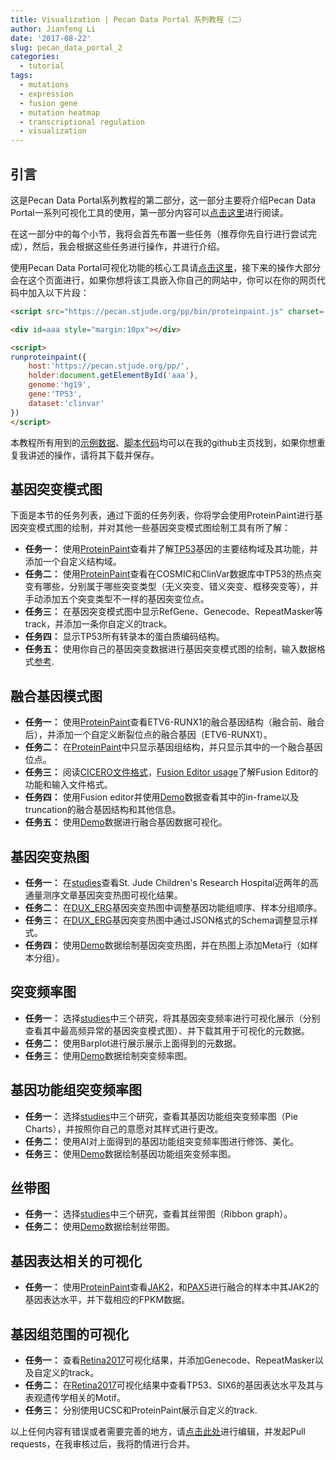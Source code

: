 ```yaml
---
title: Visualization | Pecan Data Portal 系列教程（二）
author: Jianfeng Li
date: '2017-08-22'
slug: pecan_data_portal_2
categories:
  - tutorial
tags:
  - mutations
  - expression
  - fusion gene
  - mutation heatmap
  - transcriptional regulation
  - visualization
---
```


## 引言

这是Pecan Data Portal系列教程的第二部分，这一部分主要将介绍Pecan Data Portal一系列可视化工具的使用，第一部分内容可以[点击这里](https://life2cloud.com/cn/2017/08/pecan_data_portal_1/)进行阅读。

在这一部分中的每个小节，我将会首先布置一些任务（推荐你先自行进行尝试完成），然后，我会根据这些任务进行操作，并进行介绍。

使用Pecan Data Portal可视化功能的核心工具请[点击这里](https://pecan.stjude.org/pp)，接下来的操作大部分会在这个页面进行，如果你想将该工具嵌入你自己的网站中，你可以在你的网页代码中加入以下片段：

```html
<script src="https://pecan.stjude.org/pp/bin/proteinpaint.js" charset='utf-8'></script>

<div id=aaa style="margin:10px"></div>

<script>
runproteinpaint({
    host:'https://pecan.stjude.org/pp/',
    holder:document.getElementById('aaa'),
    genome:'hg19',
    gene:'TP53',
    dataset:'clinvar'
})
</script>
```

本教程所有用到的[示例数据](https://github.com/Miachol/Writing-material/tree/master/blog/data/2017-08-29-pecan-data-portal-2)、[脚本代码](https://github.com/Miachol/Writing-material/tree/master/blog/code/2017-08-29-pecan-data-portal-2)均可以在我的github主页找到，如果你想重复我讲述的操作，请将其下载并保存。

## 基因突变模式图

下面是本节的任务列表，通过下面的任务列表，你将学会使用ProteinPaint进行基因突变模式图的绘制，并对其他一些基因突变模式图绘制工具有所了解：

- **任务一：** 使用[ProteinPaint](https://pecan.stjude.org/pp)查看并了解[TP53](http://www.genecards.org/cgi-bin/carddisp.pl?gene=TP53I11)基因的主要结构域及其功能，并添加一个自定义结构域。
- **任务二：** 使用[ProteinPaint](https://pecan.stjude.org/pp)查看在COSMIC和ClinVar数据库中TP53的热点突变有哪些，分别属于哪些突变类型（无义突变、错义突变、框移突变等），并手动添加五个突变类型不一样的基因突变位点。
- **任务三：** 在基因突变模式图中显示RefGene、Genecode、RepeatMasker等track，并添加一条你自定义的track。
- **任务四：** 显示TP53所有转录本的蛋白质编码结构。
- **任务五：** 使用你自己的基因突变数据进行基因突变模式图的绘制，输入数据格式[参考](https://raw.githubusercontent.com/Miachol/Writing-material/master/blog/data/2017-08-29-pecan-data-portal-2/example.snvindel.txt).

## 融合基因模式图

- **任务一：** 使用[ProteinPaint](https://pecan.stjude.org/pp)查看ETV6-RUNX1的融合基因结构（融合前、融合后），并添加一个自定义断裂位点的融合基因（ETV6-RUNX1）。
- **任务二：** 在[ProteinPaint](https://pecan.stjude.org/pp)中只显示基因组结构，并只显示其中的一个融合基因位点。
- **任务三：** 阅读[CICERO文件格式](https://github.com/Miachol/Writing-material/raw/master/blog/learning/2017-08-29-pecan-data-portal-2/Fusion%20transcript%20data%20format%20by%20CICERO.pdf)，[Fusion Editor usage](https://github.com/Miachol/Writing-material/raw/master/blog/learning/2017-08-29-pecan-data-portal-2/Fusion%20Editor%20usage.pdf)了解Fusion Editor的功能和输入文件格式。
- **任务四：** 使用Fusion editor并使用[Demo](https://raw.githubusercontent.com/Miachol/Writing-material/master/blog/data/2017-08-29-pecan-data-portal-2/CICERO-demo.txt)数据查看其中的in-frame以及truncation的融合基因结构和其他信息。
- **任务五：** 使用[Demo](https://raw.githubusercontent.com/Miachol/Writing-material/master/blog/data/2017-08-29-pecan-data-portal-2/example.svfusion.txt)数据进行融合基因数据可视化。

## 基因突变热图

- **任务一：** 在[studies](https://pecan.stjude.org/studies)查看St. Jude Children's Research Hospital近两年的高通量测序文章基因突变热图可视化结果。
- **任务二：** 在[DUX_ERG](https://pecan.stjude.org/proteinpaint/study/HM.BALL.DUX4-ERG..Mullighan%2520DUX4%2520ERG)基因突变热图中调整基因功能组顺序、样本分组顺序。
- **任务三：** 在[DUX_ERG](https://pecan.stjude.org/proteinpaint/study/HM.BALL.DUX4-ERG..Mullighan%2520DUX4%2520ERG)基因突变热图中通过JSON格式的Schema调整显示样式。
- **任务四：** 使用[Demo](https://raw.githubusercontent.com/Miachol/Writing-material/master/blog/data/2017-08-29-pecan-data-portal-2/example.snvindel.txt)数据绘制基因突变热图，并在热图上添加Meta行（如样本分组）。

## 突变频率图

- **任务一：** 选择[studies](https://pecan.stjude.org/studies)中三个研究，将其基因突变频率进行可视化展示（分别查看其中最高频异常的基因突变模式图）、并下载其用于可视化的元数据。
- **任务二：** 使用Barplot进行展示展示上面得到的元数据。
- **任务三：** 使用[Demo](https://raw.githubusercontent.com/Miachol/Writing-material/master/blog/data/2017-08-29-pecan-data-portal-2/example.snvindel.txt)数据绘制突变频率图。

## 基因功能组突变频率图

- **任务一：** 选择[studies](https://pecan.stjude.org/studies)中三个研究，查看其基因功能组突变频率图（Pie Charts），并按照你自己的意愿对其样式进行更改。
- **任务二：** 使用AI对上面得到的基因功能组突变频率图进行修饰、美化。
- **任务三：** 使用[Demo](https://raw.githubusercontent.com/Miachol/Writing-material/master/blog/data/2017-08-29-pecan-data-portal-2/example.snvindel.txt)数据绘制基因功能组突变频率图。

## 丝带图

- **任务一：** 选择[studies](https://pecan.stjude.org/studies)中三个研究，查看其丝带图（Ribbon graph）。
- **任务二：** 使用[Demo](https://raw.githubusercontent.com/Miachol/Writing-material/master/blog/data/2017-08-29-pecan-data-portal-2/example.snvindel.txt)数据绘制丝带图。

## 基因表达相关的可视化

- **任务一：** 使用[ProteinPaint](https://pecan.stjude.org/pp)查看[JAK2](http://www.genecards.org/cgi-bin/carddisp.pl?gene=JAK2&search=growth/size/body)，和[PAX5](http://www.genecards.org/cgi-bin/carddisp.pl?gene=PAX5&keywords=PAX5)进行融合的样本中其JAK2的基因表达水平，并下载相应的FPKM数据。

## 基因组范围的可视化

- **任务一：** 查看[Retina2017](https://pecan.stjude.org/proteinpaint/study/retina2017)可视化结果，并添加Genecode、RepeatMasker以及自定义的track。
- **任务二：** 在[Retina2017](https://pecan.stjude.org/proteinpaint/study/retina2017)可视化结果中查看TP53、SIX6的基因表达水平及其与表观遗传学相关的Motif。
- **任务三：** 分别使用UCSC和ProteinPaint展示自定义的track.

以上任何内容有错误或者需要完善的地方，请[点击此处](https://github.com/Miachol/life2cloud/edit/master/content/cn/2017-08-22-pecan-data-portal-2.md)进行编辑，并发起Pull requests，在我审核过后，我将酌情进行合并。
